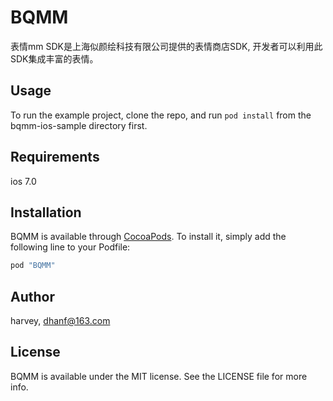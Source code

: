 # BQMM

表情mm SDK是上海似颜绘科技有限公司提供的表情商店SDK, 开发者可以利用此SDK集成丰富的表情。

## Usage

To run the example project, clone the repo, and run `pod install` from the bqmm-ios-sample directory first.

## Requirements

ios 7.0

## Installation

BQMM is available through [CocoaPods](http://cocoapods.org). To install
it, simply add the following line to your Podfile:

```ruby
pod "BQMM"
```

## Author

harvey, dhanf@163.com

## License

BQMM is available under the MIT license. See the LICENSE file for more info.
